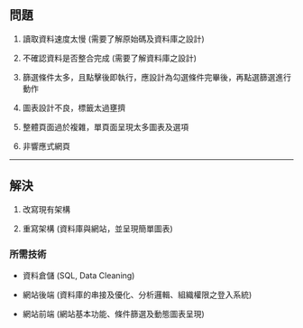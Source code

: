 ## 問題

1. 讀取資料速度太慢 (需要了解原始碼及資料庫之設計)

2. 不確認資料是否整合完成 (需要了解資料庫之設計)

3. 篩選條件太多，且點擊後即執行，應設計為勾選條件完畢後，再點選篩選進行動作

4. 圖表設計不良，標籤太過壅擠

5. 整體頁面過於複雜，單頁面呈現太多圖表及選項

6. 非響應式網頁

---

## 解決

1. 改寫現有架構

2. 重寫架構 (資料庫與網站，並呈現簡單圖表)


### 所需技術

* 資料倉儲 (SQL, Data Cleaning)

* 網站後端 (資料庫的串接及優化、分析邏輯、組織權限之登入系統)

* 網站前端 (網站基本功能、條件篩選及動態圖表呈現)

